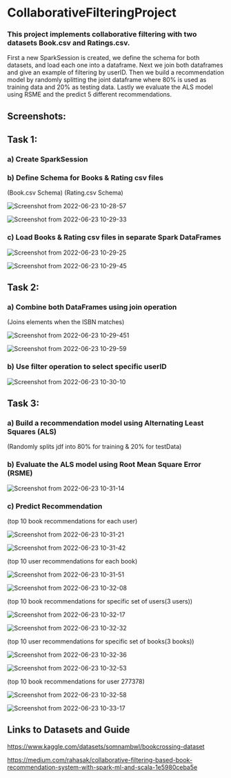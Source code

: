# CollaborativeFilteringProject
 ### This project implements collaborative filtering with two datasets Book.csv and Ratings.csv. 
 First a new SparkSession is created, we define the schema for both datasets, and load each one into a dataframe.
 Next we join both dataframes and give an example of filtering by userID.
 Then we build a recommendation model by randomly splitting the joint dataframe where 80% is used as training data and 20% as testing data.
 Lastly we evaluate the ALS model using RSME and the predict 5 different recommendations.
 
 ## Screenshots:
 
 
  ## Task 1: 
  ### a) Create SparkSession
  ### b) Define Schema for Books & Rating csv files
  (Book.csv Schema)
  (Rating.csv Schema)

![Screenshot from 2022-06-23 10-28-57](https://user-images.githubusercontent.com/60329354/175359217-60bf53c0-9958-47f2-b282-15bd5a2e8324.png)

![Screenshot from 2022-06-23 10-29-33](https://user-images.githubusercontent.com/60329354/175359223-5cc16a0b-a028-497a-9c98-204eeda66d49.png)


  ### c) Load Books & Rating csv files in separate Spark DataFrames
  
![Screenshot from 2022-06-23 10-29-25](https://user-images.githubusercontent.com/60329354/175359241-cc027b30-ee73-4208-99ad-95c2590364aa.png)

![Screenshot from 2022-06-23 10-29-45](https://user-images.githubusercontent.com/60329354/175359250-4615f083-fc6a-4268-8db2-376852d4108b.png)


  ## Task 2: 
  ### a) Combine both DataFrames using join operation
  (Joins elements when the ISBN matches)
  
![Screenshot from 2022-06-23 10-29-451](https://user-images.githubusercontent.com/60329354/175359278-3d37d552-1022-4e6f-8413-829ef0d55344.png)

![Screenshot from 2022-06-23 10-29-59](https://user-images.githubusercontent.com/60329354/175359313-02c4f1d4-4484-4ee4-9fb4-73514871cdf8.png)

  ### b) Use filter operation to select specific userID
  
![Screenshot from 2022-06-23 10-30-10](https://user-images.githubusercontent.com/60329354/175359350-89c43bea-bf0c-4c99-898c-ed506feac100.png)

  ## Task 3: 
  ### a) Build a recommendation model using Alternating Least Squares (ALS)
  (Randomly splits jdf into 80% for training & 20% for testData)
  ###  b) Evaluate the ALS model using Root Mean Square Error (RSME)
  
![Screenshot from 2022-06-23 10-31-14](https://user-images.githubusercontent.com/60329354/175359380-28a5ba98-a4d6-4b68-a28f-1ea53f31c348.png)

  ### c) Predict Recommendation

(top 10 book recommendations for each user)

![Screenshot from 2022-06-23 10-31-21](https://user-images.githubusercontent.com/60329354/175360274-27efa9a4-4df7-4ab8-adad-56685c5b9816.png)

![Screenshot from 2022-06-23 10-31-42](https://user-images.githubusercontent.com/60329354/175360278-6946b550-50fa-4e21-b256-71ceb084a3a2.png)

(top 10 user recommendations for each book)

![Screenshot from 2022-06-23 10-31-51](https://user-images.githubusercontent.com/60329354/175360257-b0f41dd5-e7c3-4179-9634-ce3a12bfe5e5.png)

![Screenshot from 2022-06-23 10-32-08](https://user-images.githubusercontent.com/60329354/175360249-16e952e0-3061-4385-a94d-012e828df28d.png)

(top 10 book recommendations for specific set of users(3 users))

![Screenshot from 2022-06-23 10-32-17](https://user-images.githubusercontent.com/60329354/175359433-aeea3290-8991-4f66-82df-777eb0485e23.png)

![Screenshot from 2022-06-23 10-32-32](https://user-images.githubusercontent.com/60329354/175359451-f1f283db-5d2b-4ba9-a5c6-51c94c267165.png)

(top 10 user recommendations for specific set of books(3 books))

![Screenshot from 2022-06-23 10-32-36](https://user-images.githubusercontent.com/60329354/175359471-fb0d89ae-39f4-43ef-b252-9a27a72f6067.png)

![Screenshot from 2022-06-23 10-32-53](https://user-images.githubusercontent.com/60329354/175359493-2b28718d-93b2-4047-8d88-e5b1757039ad.png)

(top 10 book recommendations for user 277378)

![Screenshot from 2022-06-23 10-32-58](https://user-images.githubusercontent.com/60329354/175359503-9468f427-ba21-487e-8c29-18bdab50c9cf.png)

![Screenshot from 2022-06-23 10-33-17](https://user-images.githubusercontent.com/60329354/175359515-c859ce9e-3b35-4d96-a51a-14d2cc0d6c2d.png)


## Links to Datasets and Guide

https://www.kaggle.com/datasets/somnambwl/bookcrossing-dataset

https://medium.com/rahasak/collaborative-filtering-based-book-recommendation-system-with-spark-ml-and-scala-1e5980ceba5e

